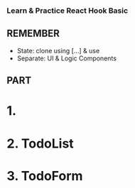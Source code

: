 ### Learn & Practice React Hook Basic

## REMEMBER

- State: clone using [...] & use
- Separate: UI & Logic Components

## PART

# 1.

# 2. TodoList

# 3. TodoForm

<App> 
    <TodoList>
